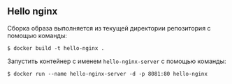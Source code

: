 ## Hello nginx

Сборка образа выполняется из текущей директории репозитория с помощью команды:

```shell
$ docker build -t hello-nginx .
```

Запустить контейнер с именем `hello-nginx-server` с помощью команды:

```shell
$ docker run --name hello-nginx-server -d -p 8081:80 hello-nginx
```
